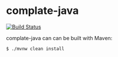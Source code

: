 # complate-java

[![Build Status](https://travis-ci.org/complate/complate-java.svg?branch=master)](https://travis-ci.org/complate/complate-java)

complate-java can can be built with Maven:

    $ ./mvnw clean install
